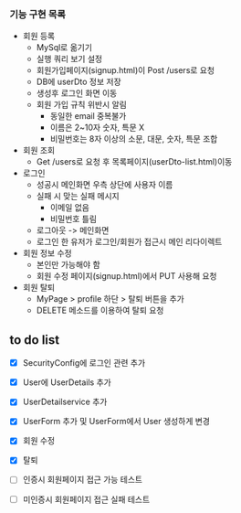 ### 기능 구현 목록
- 회원 등록
   - MySql로 옮기기
   - 실행 쿼리 보기 설정
   - 회원가입페이지(signup.html)이 Post /users로 요청
   - DB에 userDto 정보 저장
   - 생성후 로그인 화면 이동
   - 회원 가입 규칙 위반시 알림
       - 동일한 email 중복불가
       - 이름은 2~10자 숫자, 특문 X
       - 비밀번호는 8자 이상의 소문, 대문, 숫자, 특문 조합
- 회원 조회
   - Get /users로 요청 후 목록페이지(userDto-list.html)이동
- 로그인
   - 성공시 메인화면 우측 상단에 사용자 이름
   - 실패 시 맞는 실패 메시지
       - 이메일 없음
       - 비밀번호 틀림
   - 로그아웃 -> 메인화면
   - 로그인 한 유저가 로그인/회원가 접근시 메인 리다이렉트
- 회원 정보 수정
   - 본인만 가능해야 함
   - 회원 수정 페이지(signup.html)에서 PUT 사용해 요청
- 회원 탈퇴
   - MyPage > profile 하단 > 탈퇴 버튼을 추가
   - DELETE 메소드를 이용하여 탈퇴 요청

## to do list
- [x] SecurityConfig에 로그인 관련 추가
- [x] User에 UserDetails 추가
- [x] UserDetailservice 추가
- [x] UserForm 추가 및 UserForm에서 User 생성하게 변경
- [x] 회원 수정
- [x] 탈퇴
- [ ] 인증시 회원페이지 접근 가능 테스트 
- [ ] 미인증시 회원페이지 접근 실패 테스트

